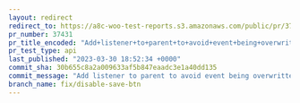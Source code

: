 ```yaml
---
layout: redirect
redirect_to: https://a8c-woo-test-reports.s3.amazonaws.com/public/pr/37431/api/index.html
pr_number: 37431
pr_title_encoded: "Add+listener+to+parent+to+avoid+event+being+overwritten+when+DOM+is+replaced"
pr_test_type: api
last_published: "2023-03-30 18:52:34 +0000"
commit_sha: 30b655c8a2a009633af5b847eaadc3e1a40dd135
commit_message: "Add listener to parent to avoid event being overwritten when DOM is r…"
branch_name: fix/disable-save-btn
---
```

